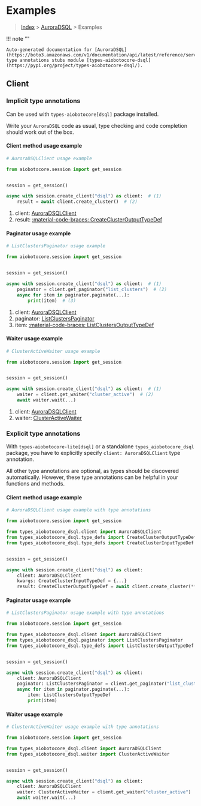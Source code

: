 # Examples

> [Index](../README.md) > [AuroraDSQL](./README.md) > Examples

!!! note ""

    Auto-generated documentation for [AuroraDSQL](https://boto3.amazonaws.com/v1/documentation/api/latest/reference/services/dsql.html#auroradsql)
    type annotations stubs module [types-aiobotocore-dsql](https://pypi.org/project/types-aiobotocore-dsql/).

## Client

### Implicit type annotations

Can be used with `types-aiobotocore[dsql]` package installed.

Write your `AuroraDSQL` code as usual,
type checking and code completion should work out of the box.



#### Client method usage example

```python
# AuroraDSQLClient usage example

from aiobotocore.session import get_session


session = get_session()

async with session.create_client("dsql") as client:  # (1)
    result = await client.create_cluster()  # (2)
```

1. client: [AuroraDSQLClient](./client.md)
2. result: [:material-code-braces: CreateClusterOutputTypeDef](./type_defs.md#createclusteroutputtypedef)



#### Paginator usage example

```python
# ListClustersPaginator usage example

from aiobotocore.session import get_session


session = get_session()

async with session.create_client("dsql") as client:  # (1)
    paginator = client.get_paginator("list_clusters")  # (2)
    async for item in paginator.paginate(...):
        print(item)  # (3)
```

1. client: [AuroraDSQLClient](./client.md)
2. paginator: [ListClustersPaginator](./paginators.md#listclusterspaginator)
3. item: [:material-code-braces: ListClustersOutputTypeDef](./type_defs.md#listclustersoutputtypedef)



#### Waiter usage example

```python
# ClusterActiveWaiter usage example

from aiobotocore.session import get_session


session = get_session()

async with session.create_client("dsql") as client:  # (1)
    waiter = client.get_waiter("cluster_active")  # (2)
    await waiter.wait(...)
```

1. client: [AuroraDSQLClient](./client.md)
2. waiter: [ClusterActiveWaiter](./waiters.md#clusteractivewaiter)


### Explicit type annotations

With `types-aiobotocore-lite[dsql]`
or a standalone `types_aiobotocore_dsql` package, you have to explicitly specify
`client: AuroraDSQLClient` type annotation.

All other type annotations are optional, as types should be discovered automatically.
However, these type annotations can be helpful in your functions and methods.


#### Client method usage example

```python
# AuroraDSQLClient usage example with type annotations

from aiobotocore.session import get_session

from types_aiobotocore_dsql.client import AuroraDSQLClient
from types_aiobotocore_dsql.type_defs import CreateClusterOutputTypeDef
from types_aiobotocore_dsql.type_defs import CreateClusterInputTypeDef


session = get_session()

async with session.create_client("dsql") as client:
    client: AuroraDSQLClient
    kwargs: CreateClusterInputTypeDef = {...}
    result: CreateClusterOutputTypeDef = await client.create_cluster(**kwargs)
```



#### Paginator usage example

```python
# ListClustersPaginator usage example with type annotations

from aiobotocore.session import get_session

from types_aiobotocore_dsql.client import AuroraDSQLClient
from types_aiobotocore_dsql.paginator import ListClustersPaginator
from types_aiobotocore_dsql.type_defs import ListClustersOutputTypeDef


session = get_session()

async with session.create_client("dsql") as client:
    client: AuroraDSQLClient
    paginator: ListClustersPaginator = client.get_paginator("list_clusters")
    async for item in paginator.paginate(...):
        item: ListClustersOutputTypeDef
        print(item)
```



#### Waiter usage example

```python
# ClusterActiveWaiter usage example with type annotations

from aiobotocore.session import get_session

from types_aiobotocore_dsql.client import AuroraDSQLClient
from types_aiobotocore_dsql.waiter import ClusterActiveWaiter


session = get_session()

async with session.create_client("dsql") as client:
    client: AuroraDSQLClient
    waiter: ClusterActiveWaiter = client.get_waiter("cluster_active")
    await waiter.wait(...)
```
